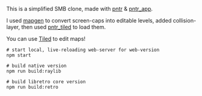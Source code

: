 This is a simplified SMB clone, made with [pntr](https://github.com/robloach/pntr) & [pntr_app](https://github.com/robloach/pntr_app).

I used [mapgen](https://github.com/konsumer/mapgen) to convert screen-caps into editable levels, added collision-layer, then used [pntr_tiled](https://github.com/RobLoach/pntr_tiled) to load them.

You can use [Tiled](https://www.mapeditor.org/) to edit maps!


```
# start local, live-reloading web-server for web-version
npm start

# build native version
npm run build:raylib

# build libretro core version
npm run build:retro
```